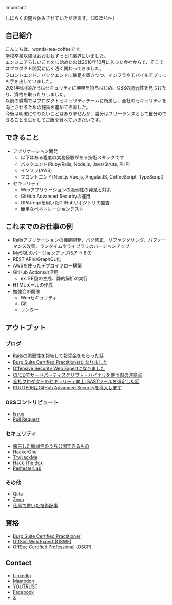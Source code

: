 > [!IMPORTANT]
> しばらくの間お休みさせていただきます。（2025/4～）

<!--
## お仕事募集中です

- フルリモート
- 業務委託
  - 正社員で働く予定はありません
- 週5日
- 平日夜間および土日祝日の勤務ができること
- 水曜日の日中は稼働できません
-->

## 自己紹介

こんにちは、wonda-tea-coffeeです。  
学校卒業以降はおおむねずっとIT業界にいました。  
エンジニアらしいことをし始めたのは2018年10月に入った会社からで、そこではプロダクト開発に広く浅く関わってきました。  
フロントエンド、バックエンドに軸足を置きつつ、インフラやモバイルアプリにも手を出していました。  
2021年6月頃からはセキュリティに興味を持ちはじめ、OSSの脆弱性を見つけたり、資格を取ったりしました。  
以前の職場ではプロダクトセキュリティチームに所属し、全社のセキュリティを向上させるための施策を進めてきました。  
今後は明確にやりたいことはありませんが、当分はフリーランスとして自分のできることを生かしてご飯を食べていきたいです。

## できること


- アプリケーション開発
  - 以下はある程度の実務経験がある技術スタックです
  - バックエンド(Ruby/Rails, Node.js, Java/Struts, PHP)
  - インフラ(AWS)
  - フロントエンド(Next.js Vue.js, AngularJS, CoffeeScript, TypeScript)
- セキュリティ
  - Webアプリケーションの脆弱性の発見と対策
  - GitHub Advanced Securityの運用
  - OPA/regoを用いたGitHubリポジトリの監査
  - 簡単なペネトレーションテスト

## これまでのお仕事の例

- Railsアプリケーションの機能開発、バグ修正、リファクタリング、パフォーマンス改善、ランタイムやライブラリのバージョンアップ
- MySQLのバージョンアップ(5.7 -> 8.0)
- REST APIのGraphQL化
- AWSを使ったデプロイフロー構築
- GitHub Actionsの活用
  - ex. ER図の生成、静的解析の実行
- HTMLメールの作成
- 勉強会の開催
  - Webセキュリティ
  - Git
  - リンター

## アウトプット

### ブログ

- [Railsの脆弱性を報告して報奨金をもらった話](https://engineer.crowdworks.jp/entry/2021/07/09/120154)
- [Burp Suite Certified Practitionerになりました](https://tech.andpad.co.jp/entry/2022/09/15/100000)
- [Offensive Security Web Expertになりました](https://tech.andpad.co.jp/entry/2022/11/18/100000)
- [CI/CDでサードパーティスクリプト・バイナリを使う際の注意点](https://tech.route06.co.jp/entry/2023/08/23/082500)
- [全社プロダクトのセキュリティ向上: SASTツールを選定した話](https://tech.route06.co.jp/entry/2023/08/28/095744)
- [ROUTE06はGitHub Advanced Securityを導入します](https://tech.route06.co.jp/entry/2023/09/06/095936)

### OSSコントリビュート

- [Issue](https://github.com/issues?page=1&q=is%3Apr+author%3Awonda-tea-coffee)
- [Pull Request](https://github.com/pulls?page=1&q=is%3Apr+author%3Awonda-tea-coffee)

### セキュリティ

- [報告した脆弱性のうち公開できるもの](https://gist.github.com/wonda-tea-coffee/11581b0fbb5378b030861665bb22d432)
- [HackerOne](https://hackerone.com/wonda_tea_coffee?type=user)
- [TryHackMe](https://tryhackme.com/p/peatpadded15)
- [Hack The Box](https://app.hackthebox.com/profile/1198809)
- [PentesterLab](https://pentesterlab.com/profile/wonda_tea_coffee)

### その他

- [Qiita](https://qiita.com/wonda-tea-coffee)
- [Zenn](https://zenn.dev/wonda_t_coffee) 
- [仕事で書いた技術記事](https://github.com/wonda-tea-coffee/articles)

## 資格

- [Burp Suite Certified Practitioner](https://portswigger.net/web-security/e/c/acd37ec7ba7033b8)
- [OffSec Web Expert (OSWE)](https://www.credential.net/58db756e-f85b-4b65-9eb4-6f7f1b97c013#gs.2yh4s7)
- [OffSec Certified Professional (OSCP)](https://www.credential.net/8ed647ad-ff5f-4e47-95d7-73a047f17de2)

## Contact

- [LinkedIn](https://www.linkedin.com/feed/)
- [Mastodon](https://mstdn.love/@wonda_tea_coffee)
- [YOUTRUST](https://youtrust.jp/users/21ebd227a1ccdf64eb1615466e5fd7a8)
- [Facebook](https://www.facebook.com/p/%E7%9F%B3%E5%B7%9D%E5%8A%9B%E5%A4%AA-61554873706861/)
- [X](https://x.com/mouse7377520942)
